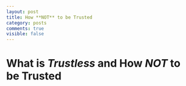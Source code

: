 ```yaml
---
layout: post
title: How **NOT** to be Trusted
category: posts
comments: true
visible: false
---
```


# What is *Trustless* and How *NOT* to be Trusted

